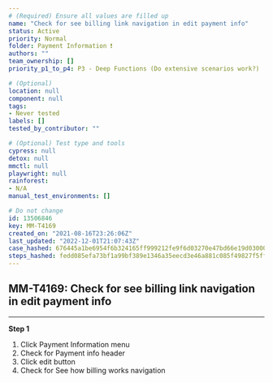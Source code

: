 ```yaml
---
# (Required) Ensure all values are filled up
name: "Check for see billing link navigation in edit payment info"
status: Active
priority: Normal
folder: Payment Information ❗
authors: ""
team_ownership: []
priority_p1_to_p4: P3 - Deep Functions (Do extensive scenarios work?)

# (Optional)
location: null
component: null
tags: 
- Never tested
labels: []
tested_by_contributor: ""

# (Optional) Test type and tools
cypress: null
detox: null
mmctl: null
playwright: null
rainforest: 
- N/A
manual_test_environments: []

# Do not change
id: 13506846
key: MM-T4169
created_on: "2021-08-16T23:26:06Z"
last_updated: "2022-12-01T21:07:43Z"
case_hashed: 676445a1be6954f6b324165ff999212fe9f6d03270e47bd66e19d03000143633a39978cee1e95f0265c65b3bdf4dfcc9
steps_hashed: fedd085efa73bf1a99bf389e1346a35eecd3e46a881c085f49827f5ffaee8b7c3aa42aae772409d5bb67395d4a538c2d
---
```


<!-- (Auto-generated) Based on frontmatter's "key" and "name" -->

## MM-T4169: Check for see billing link navigation in edit payment info

---

**Step 1**

1. Click Payment Information menu
2. Check for Payment info header
3. Click edit button
4. Check for See how billing works navigation

